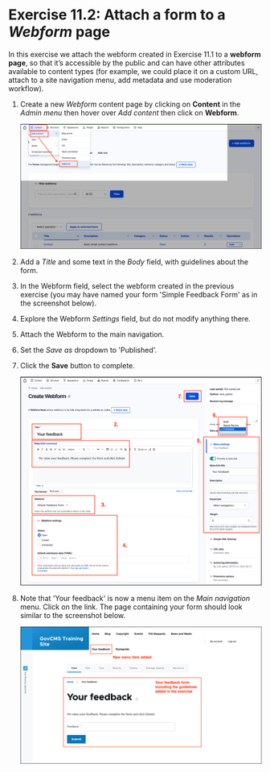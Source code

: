 # Exercise 11.2: Attach a form to a _Webform_ page

In this exercise we attach the webform created in Exercise 11.1 to a **webform page**, so that it’s accessible by the public and can have other attributes available to content types \(for example, we could place it on a custom URL, attach to a site navigation menu, add metadata and use moderation workflow\).

1. Create a new _Webform_ content page by clicking on **Content** in the _Admin menu_ then hover over _Add content_ then click on **Webform**.

    ![Image of create Webform from Admin menu](../.gitbook/assets/Ex-11-2-Attach-webform-1.png)

2. Add a _Title_ and some text in the _Body_ field, with guidelines about the form.
3. In the Webform field, select the webform created in the previous exercise \(you may have named your form 'Simple Feedback Form' as in the screenshot below\).
4. Explore the Webform _Settings_ field, but do not modify anything there.
5. Attach the Webform to the main navigation.
6. Set the _Save as_ dropdown to 'Published'.
7. Click the **Save** button to complete.

    ![Image of create Webform edit page](../.gitbook/assets/Ex-11-2-Attach-webform-2.png)
    
8. Note that 'Your feedback' is now a menu item on the _Main navigation_ menu. Click on the link. The page containing your form should look similar to the screenshot below.

    ![Image of create Webform edit page](../.gitbook/assets/Ex-11-2-Attach-webform-3.png)

